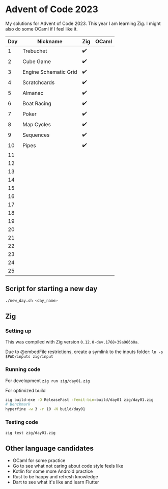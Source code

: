 # Advent of Code 2023

My solutions for Advent of Code 2023. This year I am learning Zig. I might also do some OCaml if I feel like it.

| Day | Nickname              | Zig | OCaml |
| --- | --------------------- | --- | ----- |
| 1   | Trebuchet             | ✔️  |       |
| 2   | Cube Game             | ✔️  |       |
| 3   | Engine Schematic Grid | ✔️  |       |
| 4   | Scratchcards          | ✔️  |       |
| 5   | Almanac               | ✔️  |       |
| 6   | Boat Racing           | ✔️  |       |
| 7   | Poker                 | ✔️  |       |
| 8   | Map Cycles            | ✔️  |       |
| 9   | Sequences             | ✔️  |       |
| 10  | Pipes                 | ✔️  |       |
| 11  |                       |     |       |
| 12  |                       |     |       |
| 13  |                       |     |       |
| 14  |                       |     |       |
| 15  |                       |     |       |
| 16  |                       |     |       |
| 17  |                       |     |       |
| 18  |                       |     |       |
| 19  |                       |     |       |
| 20  |                       |     |       |
| 21  |                       |     |       |
| 22  |                       |     |       |
| 23  |                       |     |       |
| 24  |                       |     |       |
| 25  |                       |     |       |

## Script for starting a new day

```bash
./new_day.sh <day_name>
```

## Zig

### Setting up

This was compiled with Zig version `0.12.0-dev.1768+39a966b0a`.

Due to @embedFile restrictions, create a symlink to the inputs folder: `ln -s $PWD/inputs zig/input`

### Running code

For development
`zig run zig/day01.zig`

For optimized build

```bash
zig build-exe -O ReleaseFast -femit-bin=build/day01 zig/day01.zig
# Benchmark
hyperfine -w 3 -r 10 -N build/day01
```

### Testing code

`zig test zig/day01.zig`

## Other language candidates

- OCaml for some practice
- Go to see what not caring about code style feels like
- Kotlin for some more Android practice
- Rust to be happy and refresh knowledge
- Dart to see what it's like and learn Flutter
